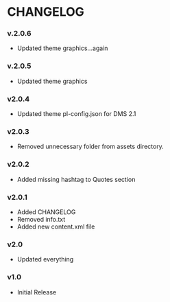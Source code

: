 # CHANGELOG

### v.2.0.6

* Updated theme graphics...again

### v.2.0.5

* Updated theme graphics

### v2.0.4

* Updated theme pl-config.json for DMS 2.1

### v2.0.3

* Removed unnecessary folder from assets directory.

### v2.0.2

* Added missing hashtag to Quotes section

### v2.0.1

* Added CHANGELOG
* Removed info.txt
* Added new content.xml file

### v2.0

* Updated everything

### v1.0

* Initial Release